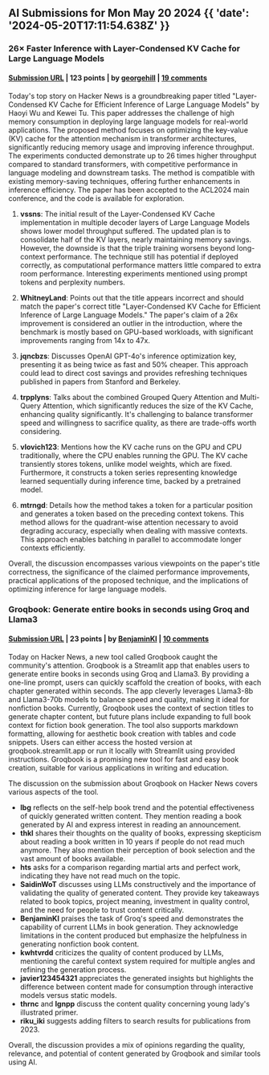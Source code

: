 ## AI Submissions for Mon May 20 2024 {{ 'date': '2024-05-20T17:11:54.638Z' }}

### 26× Faster Inference with Layer-Condensed KV Cache for Large Language Models

#### [Submission URL](https://arxiv.org/abs/2405.10637) | 123 points | by [georgehill](https://news.ycombinator.com/user?id=georgehill) | [19 comments](https://news.ycombinator.com/item?id=40416657)

Today's top story on Hacker News is a groundbreaking paper titled "Layer-Condensed KV Cache for Efficient Inference of Large Language Models" by Haoyi Wu and Kewei Tu. This paper addresses the challenge of high memory consumption in deploying large language models for real-world applications. The proposed method focuses on optimizing the key-value (KV) cache for the attention mechanism in transformer architectures, significantly reducing memory usage and improving inference throughput. The experiments conducted demonstrate up to 26 times higher throughput compared to standard transformers, with competitive performance in language modeling and downstream tasks. The method is compatible with existing memory-saving techniques, offering further enhancements in inference efficiency. The paper has been accepted to the ACL2024 main conference, and the code is available for exploration.

1. **vssns**: The initial result of the Layer-Condensed KV Cache implementation in multiple decoder layers of Large Language Models shows lower model throughput suffered. The updated plan is to consolidate half of the KV layers, nearly maintaining memory savings. However, the downside is that the triple training worsens beyond long-context performance. The technique still has potential if deployed correctly, as computational performance matters little compared to extra room performance. Interesting experiments mentioned using prompt tokens and perplexity numbers.

2. **WhitneyLand**: Points out that the title appears incorrect and should match the paper's correct title "Layer-Condensed KV Cache for Efficient Inference of Large Language Models." The paper's claim of a 26x improvement is considered an outlier in the introduction, where the benchmark is mostly based on GPU-based workloads, with significant improvements ranging from 14x to 47x.

3. **jqncbzs**: Discusses OpenAI GPT-4o's inference optimization key, presenting it as being twice as fast and 50% cheaper. This approach could lead to direct cost savings and provides refreshing techniques published in papers from Stanford and Berkeley.

4. **trpplyns**: Talks about the combined Grouped Query Attention and Multi-Query Attention, which significantly reduces the size of the KV Cache, enhancing quality significantly. It's challenging to balance transformer speed and willingness to sacrifice quality, as there are trade-offs worth considering.

5. **vlovich123**: Mentions how the KV cache runs on the GPU and CPU traditionally, where the CPU enables running the GPU. The KV cache transiently stores tokens, unlike model weights, which are fixed. Furthermore, it constructs a token series representing knowledge learned sequentially during inference time, backed by a pretrained model.

6. **mtrngd**: Details how the method takes a token for a particular position and generates a token based on the preceding context tokens. This method allows for the quadrant-wise attention necessary to avoid degrading accuracy, especially when dealing with massive contexts. This approach enables batching in parallel to accommodate longer contexts efficiently.

Overall, the discussion encompasses various viewpoints on the paper's title correctness, the significance of the claimed performance improvements, practical applications of the proposed technique, and the implications of optimizing inference for large language models.

### Groqbook: Generate entire books in seconds using Groq and Llama3

#### [Submission URL](https://github.com/Bklieger/groqbook) | 23 points | by [BenjaminKl](https://news.ycombinator.com/user?id=BenjaminKl) | [10 comments](https://news.ycombinator.com/item?id=40416596)

Today on Hacker News, a new tool called Groqbook caught the community's attention. Groqbook is a Streamlit app that enables users to generate entire books in seconds using Groq and Llama3. By providing a one-line prompt, users can quickly scaffold the creation of books, with each chapter generated within seconds. The app cleverly leverages Llama3-8b and Llama3-70b models to balance speed and quality, making it ideal for nonfiction books. Currently, Groqbook uses the context of section titles to generate chapter content, but future plans include expanding to full book context for fiction book generation. The tool also supports markdown formatting, allowing for aesthetic book creation with tables and code snippets. Users can either access the hosted version at groqbook.streamlit.app or run it locally with Streamlit using provided instructions. Groqbook is a promising new tool for fast and easy book creation, suitable for various applications in writing and education.

The discussion on the submission about Groqbook on Hacker News covers various aspects of the tool. 

- **lbg** reflects on the self-help book trend and the potential effectiveness of quickly generated written content. They mention reading a book generated by AI and express interest in reading an announcement. 
- **thkl** shares their thoughts on the quality of books, expressing skepticism about reading a book written in 10 years if people do not read much anymore. They also mention their perception of book selection and the vast amount of books available. 
- **hts** asks for a comparison regarding martial arts and perfect work, indicating they have not read much on the topic. 
- **SaidinWoT** discusses using LLMs constructively and the importance of validating the quality of generated content. They provide key takeaways related to book topics, project meaning, investment in quality control, and the need for people to trust content critically. 
- **BenjaminKl** praises the task of Groq's speed and demonstrates the capability of current LLMs in book generation. They acknowledge limitations in the content produced but emphasize the helpfulness in generating nonfiction book content. 
- **kwhtvrdd** criticizes the quality of content produced by LLMs, mentioning the careful context system required for multiple angles and refining the generation process.
- **javier123454321** appreciates the generated insights but highlights the difference between content made for consumption through interactive models versus static models. 
- **thrnc** and **lgnpp** discuss the content quality concerning young lady's illustrated primer. 
- **riku_iki** suggests adding filters to search results for publications from 2023. 

Overall, the discussion provides a mix of opinions regarding the quality, relevance, and potential of content generated by Groqbook and similar tools using AI.

